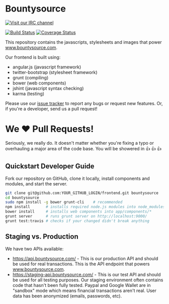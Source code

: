 # Bountysource
[![Visit our IRC channel](https://kiwiirc.com/buttons/irc.freenode.net/Bountysource.png)](https://kiwiirc.com/client/irc.freenode.net/?nick=Bountyuser|?#Bountysource)


[![Build Status](https://travis-ci.org/bountysource/frontend.png?branch=master)](https://travis-ci.org/bountysource/frontend)
[![Coverage Status](https://coveralls.io/repos/bountysource/frontend/badge.png)](https://coveralls.io/r/bountysource/frontend)

This repository contains the javascripts, stylesheets and images that power www.bountysource.com.  

Our frontend is built using:

- angular.js (javascript framework)
- twitter-bootstrap (stylesheet framework)
- grunt (compiling)
- bower (web components)
- jshint (javascript syntax checking)
- karma (testing)

Please use our [issue tracker](https://github.com/bountysource/frontend/issues) to report any bugs or request new features.  Or, if you're a developer, send us a pull request!

# We :heart: Pull Requests!
Seriously, we really do.  It doesn't matter whether you're fixing a typo or overhauling a major area of the code base.  You will be showered in :thumbsup: :thumbsup: :thumbsup:

## Quickstart Developer Guide
Fork our repository on GitHub, clone it locally, install components and modules, and start the server.

```bash
git clone git@github.com:YOUR_GITHUB_LOGIN/frontend.git bountysource
cd bountysource
sudo npm install -g bower grunt-cli    # recommended
npm install       # installs required node.js modules into node_modules/*
bower install     # installs web components into app/components/*
grunt server      # runs grunt server on http://localhost:9000/
grunt test:travis # checks if your changed didn't break anything
```

## Staging vs. Production
We have two APIs available:
- https://api.bountysource.com/ - This is our production API and should be used for real transactions.  This is the API endpoint that powers www.bountysource.com.
- https://staging-api.bountysource.com/ - This is our test API and should be used for all testing purposes.  Our staging environment often contains code that hasn't been fully tested.  Paypal and Google Wallet are in "sandbox" mode which means financial transactions aren't real.  User data has been anonymized (emails, passwords, etc).

